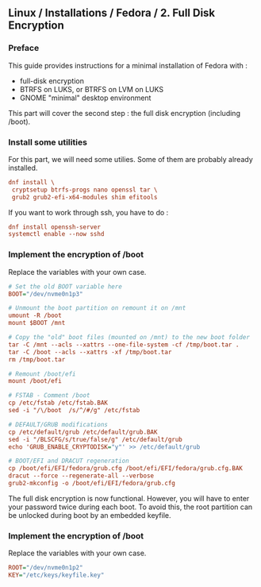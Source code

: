 ## Linux / Installations / Fedora / 2. Full Disk Encryption

### Preface

This guide provides instructions for a minimal installation of Fedora with :
- full-disk encryption
- BTRFS on LUKS, or BTRFS on LVM on LUKS
- GNOME "minimal" desktop environment

This part will cover the second step : the full disk encryption (including /boot).


### Install some utilities

For this part, we will need some utilies. Some of them are probably already installed.
```ini
dnf install \
 cryptsetup btrfs-progs nano openssl tar \
 grub2 grub2-efi-x64-modules shim efitools
```

If you want to work through ssh, you have to do :
```ini
dnf install openssh-server
systemctl enable --now sshd
```

### Implement the encryption of /boot

Replace the variables with your own case.

```ini
# Set the old BOOT variable here
BOOT="/dev/nvme0n1p3"

# Unmount the boot partition on remount it on /mnt
umount -R /boot
mount $BOOT /mnt

# Copy the "old" boot files (mounted on /mnt) to the new boot folder
tar -C /mnt --acls --xattrs --one-file-system -cf /tmp/boot.tar .
tar -C /boot --acls --xattrs -xf /tmp/boot.tar
rm /tmp/boot.tar

# Remount /boot/efi
mount /boot/efi

# FSTAB - Comment /boot
cp /etc/fstab /etc/fstab.BAK
sed -i "/\/boot  /s/^/#/g" /etc/fstab

# DEFAULT/GRUB modifications
cp /etc/default/grub /etc/default/grub.BAK
sed -i "/BLSCFG/s/true/false/g" /etc/default/grub
echo 'GRUB_ENABLE_CRYPTODISK="y"' >> /etc/default/grub

# BOOT/EFI and DRACUT regeneration
cp /boot/efi/EFI/fedora/grub.cfg /boot/efi/EFI/fedora/grub.cfg.BAK
dracut --force --regenerate-all --verbose
grub2-mkconfig -o /boot/efi/EFI/fedora/grub.cfg
```

The full disk encryption is now functional.
However, you will have to enter your password twice during each boot.
To avoid this, the root partition can be unlocked during boot by an embedded keyfile.

### Implement the encryption of /boot

Replace the variables with your own case.

```ini
ROOT="/dev/nvme0n1p2"
KEY="/etc/keys/keyfile.key"


```
